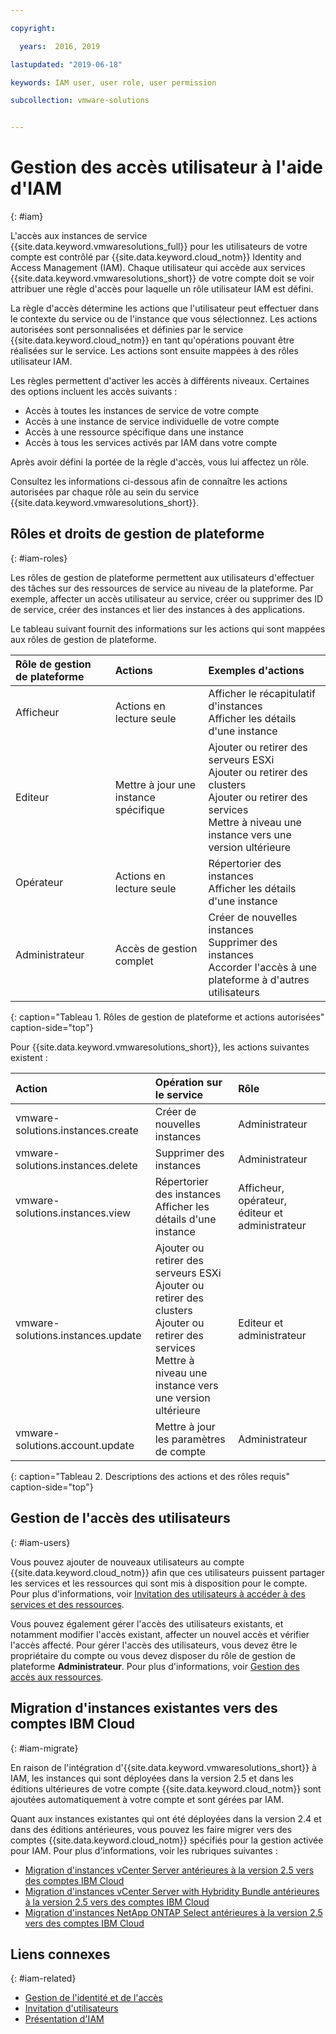 ```yaml
---

copyright:

  years:  2016, 2019

lastupdated: "2019-06-18"

keywords: IAM user, user role, user permission

subcollection: vmware-solutions


---
```


# Gestion des accès utilisateur à l'aide d'IAM
{: #iam}

L'accès aux instances de service {{site.data.keyword.vmwaresolutions_full}} pour les utilisateurs de votre compte est contrôlé par {{site.data.keyword.cloud_notm}} Identity and Access Management (IAM). Chaque utilisateur qui accède aux services {{site.data.keyword.vmwaresolutions_short}} de votre compte doit se voir attribuer une règle d'accès pour laquelle un rôle utilisateur IAM est défini.

La règle d'accès détermine les actions que l'utilisateur peut effectuer dans le contexte du service ou de l'instance que vous sélectionnez. Les actions autorisées sont personnalisées et définies par le service {{site.data.keyword.cloud_notm}} en tant qu'opérations pouvant être réalisées sur le service. Les actions sont ensuite mappées à des rôles utilisateur IAM.

Les règles permettent d'activer les accès à différents niveaux. Certaines des options incluent les accès suivants :

* Accès à toutes les instances de service de votre compte
* Accès à une instance de service individuelle de votre compte
* Accès à une ressource spécifique dans une instance
* Accès à tous les services activés par IAM dans votre compte

Après avoir défini la portée de la règle d'accès, vous lui affectez un rôle.

Consultez les informations ci-dessous afin de connaître les actions autorisées par chaque rôle au sein du service {{site.data.keyword.vmwaresolutions_short}}.

## Rôles et droits de gestion de plateforme
{: #iam-roles}

Les rôles de gestion de plateforme permettent aux utilisateurs d'effectuer des tâches sur des ressources de service au niveau de la plateforme. Par exemple, affecter un accès utilisateur au service, créer ou supprimer des ID de service, créer des instances et lier des instances à des applications.

Le tableau suivant fournit des informations sur les actions qui sont mappées aux rôles de gestion de plateforme.

| Rôle de gestion de plateforme | Actions | Exemples d'actions |
|:----------------- |:----------------- |:----------------- |
| Afficheur | Actions en lecture seule | Afficher le récapitulatif d'instances<br>Afficher les détails d'une instance |
| Editeur | Mettre à jour une instance spécifique | Ajouter ou retirer des serveurs ESXi<br>Ajouter ou retirer des clusters<br>Ajouter ou retirer des services<br>Mettre à niveau une instance vers une version ultérieure |
| Opérateur | Actions en lecture seule | Répertorier des instances<br>Afficher les détails d'une instance |
| Administrateur | Accès de gestion complet | Créer de nouvelles instances<br>Supprimer des instances<br>Accorder l'accès à une plateforme à d'autres utilisateurs|
{: caption="Tableau 1. Rôles de gestion de plateforme et actions autorisées" caption-side="top"}

Pour {{site.data.keyword.vmwaresolutions_short}}, les actions suivantes existent :

| Action | Opération sur le service | Rôle |
|:------ |:-------------------- |:---- |
| vmware-solutions.instances.create | Créer de nouvelles instances | Administrateur |
| vmware-solutions.instances.delete | Supprimer des instances | Administrateur |
| vmware-solutions.instances.view | Répertorier des instances<br>Afficher les détails d'une instance | Afficheur, opérateur, éditeur et administrateur |
| vmware-solutions.instances.update | Ajouter ou retirer des serveurs ESXi<br>Ajouter ou retirer des clusters<br>Ajouter ou retirer des services<br>Mettre à niveau une instance vers une version ultérieure | Editeur et administrateur |
| vmware-solutions.account.update | Mettre à jour les paramètres de compte | Administrateur |
{: caption="Tableau 2. Descriptions des actions et des rôles requis" caption-side="top"}

## Gestion de l'accès des utilisateurs
{: #iam-users}

Vous pouvez ajouter de nouveaux utilisateurs au compte {{site.data.keyword.cloud_notm}} afin que ces utilisateurs puissent partager les services et les ressources qui sont mis à disposition pour le compte. Pour plus d'informations, voir [Invitation des utilisateurs à accéder à des services et des ressources](/docs/services/vmwaresolutions/vmonic?topic=vmware-solutions-iamuserinvite).

Vous pouvez également gérer l'accès des utilisateurs existants, et notamment modifier l'accès existant, affecter un nouvel accès et vérifier l'accès affecté. Pour gérer l'accès des utilisateurs, vous devez être le propriétaire du compte ou vous devez disposer du rôle de gestion de plateforme **Administrateur**. Pour plus d'informations, voir [Gestion des accès aux ressources](/docs/iam?topic=iam-iammanidaccser).

## Migration d'instances existantes vers des comptes IBM Cloud
{: #iam-migrate}

En raison de l'intégration d'{{site.data.keyword.vmwaresolutions_short}} à IAM, les instances qui sont déployées dans la version 2.5 et dans les éditions ultérieures de votre compte {{site.data.keyword.cloud_notm}} sont ajoutées automatiquement à votre compte et sont gérées par IAM.

Quant aux instances existantes qui ont été déployées dans la version 2.4 et dans des éditions antérieures, vous pouvez les faire migrer vers des comptes {{site.data.keyword.cloud_notm}} spécifiés pour la gestion activée pour IAM. Pour plus d'informations, voir les rubriques suivantes :
* [Migration d'instances vCenter Server antérieures à la version 2.5 vers des comptes IBM Cloud](/docs/services/vmwaresolutions/vcenter?topic=vmware-solutions-vc_addinstancetousraccount)
* [Migration d'instances vCenter Server with Hybridity Bundle antérieures à la version 2.5 vers des comptes IBM Cloud](/docs/services/vmwaresolutions/vcenter?topic=vmware-solutions-vc_hybrid_addinstancetousraccount)
* [Migration d'instances NetApp ONTAP Select antérieures à la version 2.5 vers des comptes IBM Cloud](/docs/services/vmwaresolutions/netapp?topic=vmware-solutions-np_addinstancetousraccount)

## Liens connexes
{: #iam-related}

* [Gestion de l'identité et de l'accès](/docs/iam?topic=iam-getstarted)
* [Invitation d'utilisateurs](/docs/iam?topic=iam-iamuserinv#iamuserinv)
* [Présentation d'IAM](/docs/iam?topic=iam-iamoverview)
